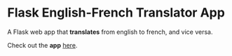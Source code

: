 # Flask English-French Translator App

A Flask web app that **translates** from english to french, and vice versa.  
  
Check out the **app** [here](https://flaskenglishfrenchtranslatorapp.mybluemix.net/).  
